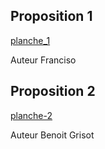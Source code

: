 ## Proposition 1

[planche_1](https://framapic.org/MyodQJxe4dvt/XcvT7Lig45FW.png)

Auteur Franciso 

## Proposition 2

[planche-2](https://framapic.org/sPPoxclPcLw0/NUqHZjnobx0l.png)

Auteur Benoit Grisot
